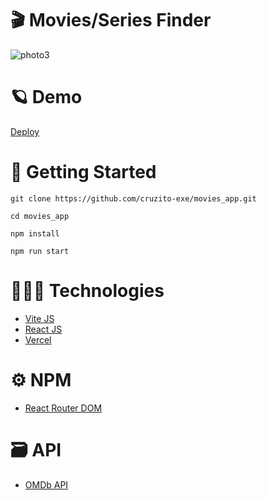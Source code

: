 # 🎬 Movies/Series Finder

![photo3](https://user-images.githubusercontent.com/54298536/218239807-0bfb8250-9976-435d-a6f9-c0e11661dfff.png)


# 🪐 Demo

[Deploy](https://movies-app-cruzito-exe.vercel.app/)

# 🏴 Getting Started

```
git clone https://github.com/cruzito-exe/movies_app.git
```
```
cd movies_app
```
```
npm install
```
```
npm run start
```

# 🧑🏻‍💻 Technologies

- [Vite JS](https://vitejs.dev/)
- [React JS](https://reactjs.org/)
- [Vercel](https://vercel.com/dashboard)

# ⚙️ NPM

- [React Router DOM](https://www.npmjs.com/package/react-router-dom/)

# 🗃️ API

- [OMDb API](https://www.omdbapi.com/)
